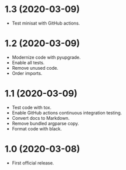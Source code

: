 # 1.3 (2020-03-09)

* Test minisat with GitHub actions.


# 1.2 (2020-03-09)

* Modernize code with pyupgrade.
* Enable all tests.
* Remove unused code.
* Order imports.


# 1.1 (2020-03-09)

* Test code with tox.
* Enable GitHub actions continuous integration testing.
* Convert docs to Markdown.
* Remove bundled argparse copy.
* Format code with black.


# 1.0 (2020-03-08)

* First official release.
